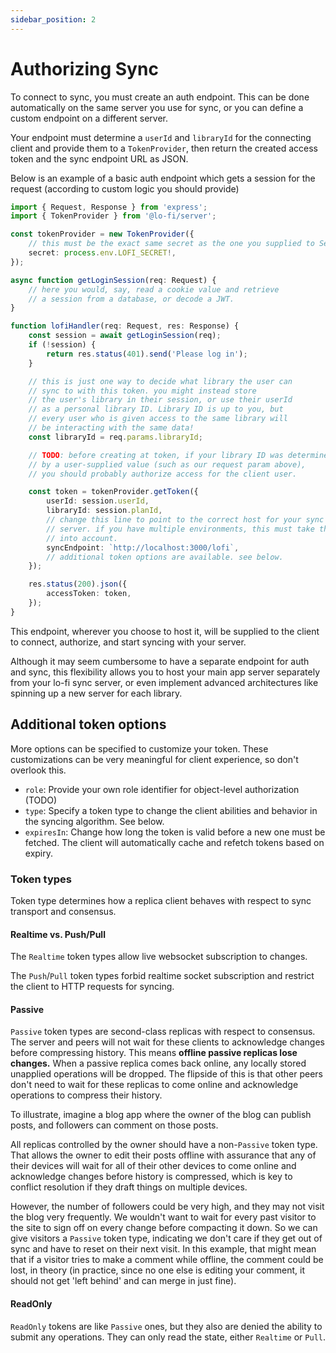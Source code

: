 ```yaml
---
sidebar_position: 2
---
```


# Authorizing Sync

To connect to sync, you must create an auth endpoint. This can be done automatically on the same server you use for sync, or you can define a custom endpoint on a different server.

Your endpoint must determine a `userId` and `libraryId` for the connecting client and provide them to a `TokenProvider`, then return the created access token and the sync endpoint URL as JSON.

Below is an example of a basic auth endpoint which gets a session for the request (according to custom logic you should provide)

```ts
import { Request, Response } from 'express';
import { TokenProvider } from '@lo-fi/server';

const tokenProvider = new TokenProvider({
	// this must be the exact same secret as the one you supplied to Server
	secret: process.env.LOFI_SECRET!,
});

async function getLoginSession(req: Request) {
	// here you would, say, read a cookie value and retrieve
	// a session from a database, or decode a JWT.
}

function lofiHandler(req: Request, res: Response) {
	const session = await getLoginSession(req);
	if (!session) {
		return res.status(401).send('Please log in');
	}

	// this is just one way to decide what library the user can
	// sync to with this token. you might instead store
	// the user's library in their session, or use their userId
	// as a personal library ID. Library ID is up to you, but
	// every user who is given access to the same library will
	// be interacting with the same data!
	const libraryId = req.params.libraryId;

	// TODO: before creating at token, if your library ID was determined
	// by a user-supplied value (such as our request param above),
	// you should probably authorize access for the client user.

	const token = tokenProvider.getToken({
		userId: session.userId,
		libraryId: session.planId,
		// change this line to point to the correct host for your sync
		// server. if you have multiple environments, this must take them
		// into account.
		syncEndpoint: `http://localhost:3000/lofi`,
		// additional token options are available. see below.
	});

	res.status(200).json({
		accessToken: token,
	});
}
```

This endpoint, wherever you choose to host it, will be supplied to the client to connect, authorize, and start syncing with your server.

Although it may seem cumbersome to have a separate endpoint for auth and sync, this flexibility allows you to host your main app server separately from your lo-fi sync server, or even implement advanced architectures like spinning up a new server for each library.

## Additional token options

More options can be specified to customize your token. These customizations can be very meaningful for client experience, so don't overlook this.

- `role`: Provide your own role identifier for object-level authorization (TODO)
- `type`: Specify a token type to change the client abilities and behavior in the syncing algorithm. See below.
- `expiresIn`: Change how long the token is valid before a new one must be fetched. The client will automatically cache and refetch tokens based on expiry.

### Token types

Token type determines how a replica client behaves with respect to sync transport and consensus.

#### Realtime vs. Push/Pull

The `Realtime` token types allow live websocket subscription to changes.

The `Push`/`Pull` token types forbid realtime socket subscription and restrict the client to HTTP requests for syncing.

#### Passive

`Passive` token types are second-class replicas with respect to consensus. The server and peers will not wait for these clients to acknowledge changes before compressing history. This means **offline passive replicas lose changes.** When a passive replica comes back online, any locally stored unapplied operations will be dropped. The flipside of this is that other peers don't need to wait for these replicas to come online and acknowledge operations to compress their history.

To illustrate, imagine a blog app where the owner of the blog can publish posts, and followers can comment on those posts.

All replicas controlled by the owner should have a non-`Passive` token type. That allows the owner to edit their posts offline with assurance that any of their devices will wait for all of their other devices to come online and acknowledge changes before history is compressed, which is key to conflict resolution if they draft things on multiple devices.

However, the number of followers could be very high, and they may not visit the blog very frequently. We wouldn't want to wait for every past visitor to the site to sign off on every change before compacting it down. So we can give visitors a `Passive` token type, indicating we don't care if they get out of sync and have to reset on their next visit. In this example, that might mean that if a visitor tries to make a comment while offline, the comment could be lost, in theory (in practice, since no one else is editing your comment, it should not get 'left behind' and can merge in just fine).

#### ReadOnly

`ReadOnly` tokens are like `Passive` ones, but they also are denied the ability to submit any operations. They can only read the state, either `Realtime` or `Pull`.
